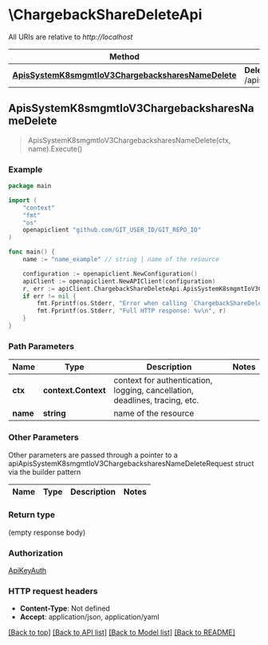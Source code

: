 # \ChargebackShareDeleteApi

All URIs are relative to *http://localhost*

Method | HTTP request | Description
------------- | ------------- | -------------
[**ApisSystemK8smgmtIoV3ChargebacksharesNameDelete**](ChargebackShareDeleteApi.md#ApisSystemK8smgmtIoV3ChargebacksharesNameDelete) | **Delete** /apis/system.k8smgmt.io/v3/chargebackshares/{name} | 



## ApisSystemK8smgmtIoV3ChargebacksharesNameDelete

> ApisSystemK8smgmtIoV3ChargebacksharesNameDelete(ctx, name).Execute()





### Example

```go
package main

import (
    "context"
    "fmt"
    "os"
    openapiclient "github.com/GIT_USER_ID/GIT_REPO_ID"
)

func main() {
    name := "name_example" // string | name of the resource

    configuration := openapiclient.NewConfiguration()
    apiClient := openapiclient.NewAPIClient(configuration)
    r, err := apiClient.ChargebackShareDeleteApi.ApisSystemK8smgmtIoV3ChargebacksharesNameDelete(context.Background(), name).Execute()
    if err != nil {
        fmt.Fprintf(os.Stderr, "Error when calling `ChargebackShareDeleteApi.ApisSystemK8smgmtIoV3ChargebacksharesNameDelete``: %v\n", err)
        fmt.Fprintf(os.Stderr, "Full HTTP response: %v\n", r)
    }
}
```

### Path Parameters


Name | Type | Description  | Notes
------------- | ------------- | ------------- | -------------
**ctx** | **context.Context** | context for authentication, logging, cancellation, deadlines, tracing, etc.
**name** | **string** | name of the resource | 

### Other Parameters

Other parameters are passed through a pointer to a apiApisSystemK8smgmtIoV3ChargebacksharesNameDeleteRequest struct via the builder pattern


Name | Type | Description  | Notes
------------- | ------------- | ------------- | -------------


### Return type

 (empty response body)

### Authorization

[ApiKeyAuth](../README.md#ApiKeyAuth)

### HTTP request headers

- **Content-Type**: Not defined
- **Accept**: application/json, application/yaml

[[Back to top]](#) [[Back to API list]](../README.md#documentation-for-api-endpoints)
[[Back to Model list]](../README.md#documentation-for-models)
[[Back to README]](../README.md)

